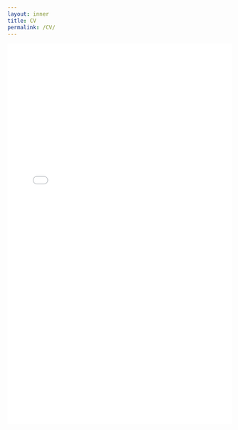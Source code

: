 ```yaml
---
layout: inner
title: CV
permalink: /CV/
---
```

<iframe src="/cv.pdf" style="width:100%; height:640pt;" frameborder="0"></iframe>